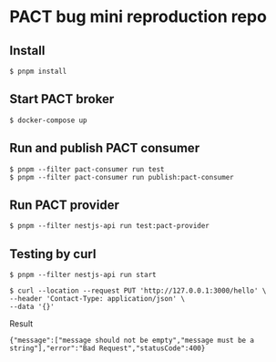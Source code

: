 # PACT bug mini reproduction repo

## Install
```
$ pnpm install
```

## Start PACT broker
```
$ docker-compose up
```

## Run and publish PACT consumer
```
$ pnpm --filter pact-consumer run test
$ pnpm --filter pact-consumer run publish:pact-consumer
```

## Run PACT provider
```
$ pnpm --filter nestjs-api run test:pact-provider
```

## Testing by curl
```
$ pnpm --filter nestjs-api run start
```
```
$ curl --location --request PUT 'http://127.0.0.1:3000/hello' \
--header 'Contact-Type: application/json' \
--data '{}'
```
Result
```
{"message":["message should not be empty","message must be a string"],"error":"Bad Request","statusCode":400}
```